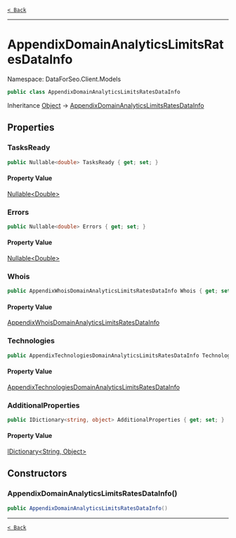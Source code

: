 [`< Back`](./)

---

# AppendixDomainAnalyticsLimitsRatesDataInfo

Namespace: DataForSeo.Client.Models

```csharp
public class AppendixDomainAnalyticsLimitsRatesDataInfo
```

Inheritance [Object](https://docs.microsoft.com/en-us/dotnet/api/system.object) → [AppendixDomainAnalyticsLimitsRatesDataInfo](./dataforseo.client.models.appendixdomainanalyticslimitsratesdatainfo)

## Properties

### **TasksReady**

```csharp
public Nullable<double> TasksReady { get; set; }
```

#### Property Value

[Nullable&lt;Double&gt;](https://docs.microsoft.com/en-us/dotnet/api/system.nullable-1)<br>

### **Errors**

```csharp
public Nullable<double> Errors { get; set; }
```

#### Property Value

[Nullable&lt;Double&gt;](https://docs.microsoft.com/en-us/dotnet/api/system.nullable-1)<br>

### **Whois**

```csharp
public AppendixWhoisDomainAnalyticsLimitsRatesDataInfo Whois { get; set; }
```

#### Property Value

[AppendixWhoisDomainAnalyticsLimitsRatesDataInfo](./dataforseo.client.models.appendixwhoisdomainanalyticslimitsratesdatainfo)<br>

### **Technologies**

```csharp
public AppendixTechnologiesDomainAnalyticsLimitsRatesDataInfo Technologies { get; set; }
```

#### Property Value

[AppendixTechnologiesDomainAnalyticsLimitsRatesDataInfo](./dataforseo.client.models.appendixtechnologiesdomainanalyticslimitsratesdatainfo)<br>

### **AdditionalProperties**

```csharp
public IDictionary<string, object> AdditionalProperties { get; set; }
```

#### Property Value

[IDictionary&lt;String, Object&gt;](https://docs.microsoft.com/en-us/dotnet/api/system.collections.generic.idictionary-2)<br>

## Constructors

### **AppendixDomainAnalyticsLimitsRatesDataInfo()**

```csharp
public AppendixDomainAnalyticsLimitsRatesDataInfo()
```

---

[`< Back`](./)
